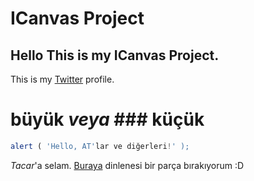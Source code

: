 

# ICanvas Project

Hello This is my ICanvas Project.
-----

This is my [Twitter](https://twitter.com/hknkcksrt) profile.

# büyük *veya* ### küçük 

```javascript
alert ( 'Hello, AT'lar ve diğerleri!' );
```
*Tacar*'a selam. [Buraya](https://www.youtube.com/watch?v=joOzEkOIors) dinlenesi bir parça bırakıyorum :D
